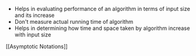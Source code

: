 - Helps in evaluating performance of an algorithm in terms of input size and its increase
- Don't measure actual running time of algorithm
- Helps in determining how time and space taken by algorithm increase with input size

[[Asymptotic Notations]]

